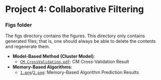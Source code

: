 # Project 4: Collaborative Filtering

### Figs folder

The figs directory contains the figures. This directory only contains generated files; that is, one should always be able to delete the contents and regenerate them.
+ **Model-Based Method (Cluster Model)**:  
  + [`CM.CrossValidation.pdf`](CM.CrossValidation.pdf): CM Cross-Validation Result
+ **Memory-Based Algorithms**:  
  + [`1.png`](1.png)/[`2.png`](2.png): Memory-Based Algorithm Prediction Results
